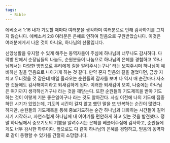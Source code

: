 ```yaml
---
tags:
  - Bible
---
```

에베소서 1:16 내가 기도할 때마다 여러분을 생각하며 여러분으로 인해 감사하기를 그치지 않습니다.
에베소서 2:8 여러분은 은혜로 인하여 믿음으로 구원받았습니다. 이것은 여러분에게서 나온 것이 아니요, 하나님의 선물입니다.

신앙생활을 유지할 수 있게 해주는 동역자들이 주심에 하나님께 너무나도 감사하다. 다락방 안에서 순장님들의 나눔도, 순원분들이 나눔으로 하나님의 은혜를 경험하고 '하나님께서는 다양한 방법으로 우리에게 길을 알려주시는구나' 라는 보여주시며 하나님이 예비하신 길을 믿음으로 나아가게 하는 것 같다. 만약 혼자 믿음의 길을 걸었다면, 금방 지치고 무너졌을 것 같은데 매일 올라오는 순원들의 감사를 보며 나 역시 매 순간마다 사소한 것들에도 감사해야지라고 되새김하게 된다. 이러한 되새김이 모여, 나중에는 하나님은 여기까지 생각하신거구나 라는 것을 깨닫는다. 또한 순원들의 기도제목을 받아 기도하는 것이 이렇게 기분 좋은일이구나 라는 것도 알아간다. 사실 이전에 나의 기도에 집중하던 시기가 있었는데, 기도의 시간이 길지 않고 했던 말을 또 반복하는 순간이 많았다. 하지만, 순원들의 기도제목을 통해 중보기도하는 순간 하나님과 대화하는 시간들이 길어지기 시작하고, 자연스럽게 하나님께 내 이야기를 편안하게 하고 있는 것을 발견했다. 정말 하나님께서 중보기도의 기쁨을 알려주시는 은혜를 베풀어주심에 감사하고, 순원들에게도 너무 감사한 하루이다. 앞으로도 다 같이 하나님의 은혜를 경험하고, 믿음의 동역자로 같이 동행할 수 있기를 간절히 소망합니다.
